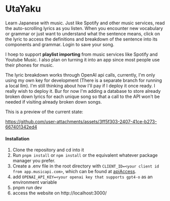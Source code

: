 # UtaYaku
Learn Japanese with music. Just like Spotify and other music services, read the auto-scrolling lyrics as you listen. When you encounter new vocabulary or grammar or just want to understand what the sentence means, click on the lyric to access the definitions and breakdown of the sentence into its components and grammar. Login to save your song.

I hoep to support **playlist importing** from music services like Spotify and Youtube Music. I also plan on turning it into an app since most people use their phones for music.

The lyric breakdown works through OpenAI api calls, currently, I'm only using my own key for development (There is a separate branch for running a local llm). I'm still thinking about how I'll pay if I deploy it once ready. I really wish to deploy it. Bur for now I'm adding a database to store already broken down lyrics for each unique song so that a call to the API won't be needed if visiting already broken down songs.

This is a preview of the current state:

https://github.com/user-attachments/assets/3ff5f303-2407-41ce-b273-667401342ed4








#### Installation
1. Clone the repository and cd into it
2. Run `pnpm install` or `npm install` or the equivalent whatever package manager you prefer.
3. Create a .env file in the root directory with `CLIENT_ID=<your client id from app.musicapi.com>`, which can be found at [apiAccess](https://app.musicapi.com/admin/account/apiAccess).
4. add `OPENAI_API_KEY=<your openai key that supports gpt4-o` as an environment variable
5. pnpm run dev
6. access the website on http://localhost:3000/
